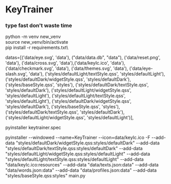 # KeyTrainer

### type fast don't waste time

python -m venv new_venv\
source new_venv/bin/activate\
pip install -r requirements.txt\

datas=[('data/eye.svg', 'data'), ("data/data.db", "data"), ('data/reset.png', 'data'), ('data/cross.svg', 'data'),('data/keyIc.ico', 'data'), ('data/checkmark.svg', 'data'), ('data/themes.svg', 'data'), ('data/eye-slash.svg', 'data'),
    ('styles/defaultLight/textStyle.qss', 'styles/defaultLight'), ('styles/defaultDark/widgetStyle.qss', 'styles/defaultDark'), ('styles/baseStyle.qss', 'styles'), ('styles/defaultDark/textStyle.qss', 'styles/defaultDark'), ('styles/defaultLight/widgetStyle.qss', 'styles/defaultLight'), ('styles/defaultLight/textStyle.qss', 'styles/defaultLight'), ('styles/defaultDark/widgetStyle.qss', 'styles/defaultDark'), ('styles/baseStyle.qss', 'styles'), ('styles/defaultDark/textStyle.qss', 'styles/defaultDark'), ('styles/defaultLight/widgetStyle.qss', 'styles/defaultLight')],
    

pyinstaller keytrainer.spec


pyinstaller --windowed --name=KeyTrainer --icon=data/keyIc.ico -F --add-data "styles/defaultDark/widgetStyle.qss:styles/defaultDark" --add-data "styles/defaultDark/textStyle.qss:styles/defaultDark" --add-data "styles/defaultLight/widgetStyle.qss:styles/defaultLight" --add-data "styles/defaultLight/textStyle.qss:styles/defaultLight" --add-data "data/keyIc.ico:resources" --add-data "data/texts.json:data" --add-data "data/words.json:data" --add-data "data/profiles.json:data" --add-data "styles/baseStyle.qss:styles" main.py
